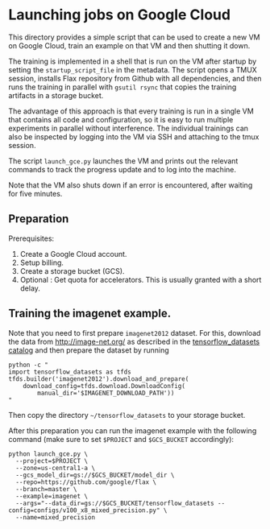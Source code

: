 # Launching jobs on Google Cloud

This directory provides a simple script that can be used to create a new VM
on Google Cloud, train an example on that VM and then shutting it down.

The training is implemented in a shell that is run on the VM after startup by
setting the `startup_script_file` in the metadata. The script opens a TMUX
session, installs Flax repository from Github with all dependencies, and then
runs the training in parallel with `gsutil rsync` that copies the training
artifacts in a storage bucket.

The advantage of this approach is that every training is run in a single VM
that contains all code and configuration, so it is easy to run multiple
experiments in parallel without interference. The individual trainings can also
be inspected by logging into the VM via SSH and attaching to the tmux session.

The script `launch_gce.py` launches the VM and prints out the relevant commands
to track the progress update and to log into the machine.

Note that the VM also shuts down if an error is encountered, after waiting for
five minutes.

## Preparation

Prerequisites:

1. Create a Google Cloud account.
2. Setup billing.
3. Create a storage bucket (GCS).
4. Optional : Get quota for accelerators. This is usually granted with a short
   delay.

## Training the imagenet example.

Note that you need to first prepare `imagenet2012` dataset. For this, download
the data from http://image-net.org/ as described in the
[tensorflow_datasets catalog](https://www.tensorflow.org/datasets/catalog/imagenet2012)
and then prepare the dataset by running

```shell
python -c "
import tensorflow_datasets as tfds
tfds.builder('imagenet2012').download_and_prepare(
    download_config=tfds.download.DownloadConfig(
        manual_dir='$IMAGENET_DOWNLOAD_PATH'))
"
```

Then copy the directory `~/tensorflow_datasets` to your storage bucket.

After this preparation you can run the imagenet example with the following
command (make sure to set `$PROJECT` and `$GCS_BUCKET` accordingly):

```shell
python launch_gce.py \
  --project=$PROJECT \
  --zone=us-central1-a \
  --gcs_model_dir=gs://$GCS_BUCKET/model_dir \
  --repo=https://github.com/google/flax \
  --branch=master \
  --example=imagenet \
  --args="--data_dir=gs://$GCS_BUCKET/tensorflow_datasets --config=configs/v100_x8_mixed_precision.py" \
  --name=mixed_precision
```